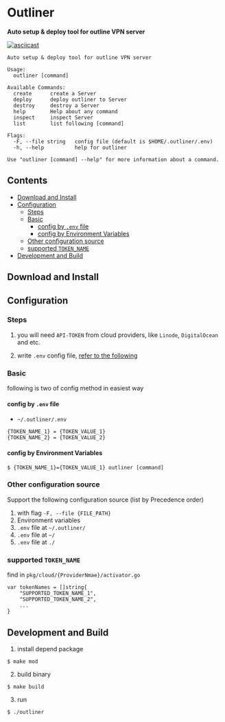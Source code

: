 # Outliner
**Auto setup & deploy tool for outline VPN server**

[![asciicast](https://asciinema.org/a/265622.svg)](https://asciinema.org/a/265622)
```
Auto setup & deploy tool for outline VPN server

Usage:
  outliner [command]

Available Commands:
  create      create a Server
  deploy      deploy outliner to Server
  destroy     destroy a Server
  help        Help about any command
  inspect     inspect Server
  list        list following [command]

Flags:
  -F, --file string   config file (default is $HOME/.outliner/.env)
  -h, --help          help for outliner

Use "outliner [command] --help" for more information about a command.
```

## Contents
- [Download and Install](#download-and-install)
- [Configuration](#configuration)
  - [Steps](#steps)
  - [Basic](#basic)
    - [config by `.env` file](#config-by-env-file)
    - [config by Environment Variables](#config-by-environment-variables)
  - [Other configuration source](#other-configuration-source)
  - [supported `TOKEN_NAME`](#supported-token_name)
- [Development and Build](#development-and-build)

## Download and Install

## Configuration
### Steps
1.  you will need `API-TOKEN` from cloud providers, like `Linode`, `DigitalOcean` and etc.

2. write `.env` config file, [refer to the following](config-by-env-file)

### Basic
following is two of config method in easiest way

#### config by `.env` file
* `~/.outliner/.env`
```
{TOKEN_NAME_1} = {TOKEN_VALUE_1}
{TOKEN_NAME_2} = {TOKEN_VALUE_2}
```

#### config by Environment Variables
```
$ {TOKEN_NAME_1}={TOKEN_VALUE_1} outliner [command]
```

### Other configuration source
Support the following configuration source (list by Precedence order)

1. with flag `-F, --file {FILE_PATH}`
2. Environment variables
3. `.env` file at `~/.outliner/`
4. `.env` file at `~/`
5. `.env` file at `./`

### supported `TOKEN_NAME`
find in `pkg/cloud/{ProviderNmae}/activator.go` 
```
var tokenNames = []string{
    "SUPPORTED_TOKEN_NAME_1",
    "SUPPORTED_TOKEN_NAME_2",
    ...
}
```

## Development and Build
1. install depend package
```
$ make mod
```
2. build binary
```
$ make build
```
3. run
```
$ ./outliner
```